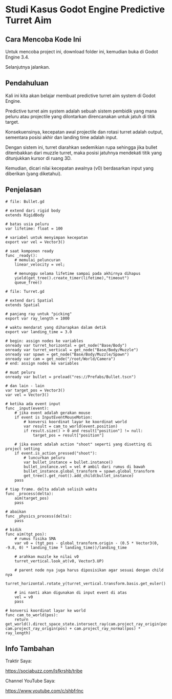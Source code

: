 # Studi Kasus Godot Engine Predictive Turret Aim
## Cara Mencoba Kode Ini

Untuk mencoba project ini, download folder ini, kemudian buka di Godot Engine 3.4.

Selanjutnya jalankan.

## Pendahuluan

Kali ini kita akan belajar membuat predictive turret aim system di Godot Engine.

Predictive turret aim system adalah sebuah sistem pembidik yang mana peluru atau projectile yang dilontarkan direncanakan untuk jatuh di titik target.

Konsekuensinya, kecepatan awal projectile dan rotasi turret adalah output, sementara posisi akhir dan landing time adalah input.

Dengan sistem ini, turret diarahkan sedemikian rupa sehingga jika bullet ditembakkan dari muzzle turret, maka posisi jatuhnya mendekati titik yang ditunjukkan kursor di ruang 3D.

Kemudian, dicari nilai kecepatan awalnya (v0) berdasarkan input yang diberikan (yang diketahui).

## Penjelasan

```
# file: Bullet.gd

# extend dari rigid body
extends RigidBody

# batas usia peluru
var lifetime: float = 100

# variabel untuk menyimpan kecepatan
export var vel = Vector3()

# saat komponen ready
func _ready():
	# memulai peluncuran
	linear_velocity = vel;
	
	# menunggu selama lifetime sampai pada akhirnya dihapus
	yield(get_tree().create_timer(lifetime),"timeout")
	queue_free()
```

```
# file: Turret.gd

# extend dari Spatial
extends Spatial

# panjang ray untuk "picking"
export var ray_length = 1000

# waktu mendarat yang diharapkan dalam detik
export var landing_time = 3.0

# begin: assign nodes ke variables
onready var turret_horizontal = get_node("Base/Body")
onready var turret_vertical = get_node("Base/Body/Muzzle")
onready var spawn = get_node("Base/Body/Muzzle/Spawn")
onready var cam = get_node("/root/World/Camera")
# end: assign nodes ke variables

# muat peluru
onready var bullet = preload("res://Prefabs/Bullet.tscn")

# dan lain - lain
var target_pos = Vector3()
var vel = Vector3()

# ketika ada event input
func _input(event):
	# jika event adalah gerakan mouse
	if event is InputEventMouseMotion:
		# konversi koordinat layar ke koordinat world
		var result = cam_to_world(event.position)
		if result.size() > 0 and result["position"] != null:
			target_pos = result["position"]
	
    # jika event adalah action "shoot" seperti yang disetting di project setting
	if event.is_action_pressed("shoot"):
		# luncurkan peluru
		var bullet_instance = bullet.instance()
		bullet_instance.vel = vel # ambil dari rumus di bawah
		bullet_instance.global_transform = spawn.global_transform
		get_tree().get_root().add_child(bullet_instance)
	pass

# tiap frame. delta adalah selisih waktu
func _process(delta):
	aim(target_pos)
	pass

# abaikan
func _physics_process(delta):
	pass

# bidik
func aim(tgt_pos):
	# rumus fisika SMA
	var v0 = (tgt_pos - global_transform.origin - (0.5 * Vector3(0, -9.8, 0) * landing_time * landing_time))/landing_time
	
	# arahkan muzzle ke nilai v0
	turret_vertical.look_at(v0, Vector3.UP)
	
	# parent node nya juga harus diposisikan agar sesuai dengan child nya
	turret_horizontal.rotate_y(turret_vertical.transform.basis.get_euler().y)
	
	# ini nanti akan digunakan di input event di atas
	vel = v0
	pass

# konversi koordinat layar ke world
func cam_to_world(pos):
	return get_world().direct_space_state.intersect_ray(cam.project_ray_origin(pos), cam.project_ray_origin(pos) + cam.project_ray_normal(pos) * ray_length)
```

## Info Tambahan

Traktir Saya:

https://sociabuzz.com/lsfkrshb/tribe

Channel YouTube Saya:

https://www.youtube.com/c/shbfrlnc